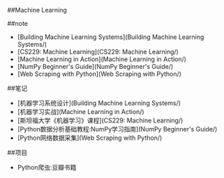 ##Machine Learning


##note
- [Building Machine Learning Systems](Building Machine Learning Systems/)
- [CS229: Machine Learning](CS229: Machine Learning/)
- [Machine Learning in Action](Machine Learning in Action/)
- [NumPy Beginner's Guide](NumPy Beginner's Guide/)
- [Web Scraping with Python](Web Scraping with Python/)



##笔记
- [机器学习系统设计](Building Machine Learning Systems/)
- [机器学习实战](Machine Learning in Action/)
- [斯坦福大学《机器学习》课程](CS229: Machine Learning/)
- [Python数据分析基础教程:NumPy学习指南](NumPy Beginner's Guide/)
- [Python网络数据采集](Web Scraping with Python/)


##项目
- Python爬虫:豆瓣书籍

